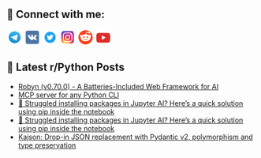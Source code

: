 ## 🔎 Connect with me:
[<img src="https://github.com/bullbesh/bullbesh/blob/main/images/Telegram.png" width="32" height="32" />](https://t.me/bullbesh)
[<img src="https://github.com/bullbesh/bullbesh/blob/main/images/VK.png" width="32" height="32" />](https://vk.com/bullbesh)
[<img src="https://github.com/bullbesh/bullbesh/blob/main/images/Twitter.png" width="32" height="32" />](https://twitter.com/bullbesh1)
[<img src="https://github.com/bullbesh/bullbesh/blob/main/images/Instagram.png" width="32" height="32" />](https://www.instagram.com/bullbesh)
[<img src="https://github.com/bullbesh/bullbesh/blob/main/images/Reddit.png" width="32" height="32" />](https://www.reddit.com/user/bullbesh)
[<img src="https://github.com/bullbesh/bullbesh/blob/main/images/YouTube.png" width="32" height="32" />](https://www.youtube.com/channel/UCtfjRs6uzgq5mfm8S06WTcg)

## 📕 Latest r/Python Posts
<!-- BLOG-POST-LIST:START -->
- [Robyn &lpar;v0.70.0&rpar; - A Batteries-Included Web Framework for AI](https://www.reddit.com/r/Python/comments/1ll79ge/robyn_v0700_a_batteriesincluded_web_framework_for/)
- [MCP server for any Python CLI](https://www.reddit.com/r/Python/comments/1ll6o26/mcp_server_for_any_python_cli/)
- [🤖 Struggled installing packages in Jupyter AI? Here’s a quick solution using pip inside the notebook](https://www.reddit.com/r/Python/comments/1ll3n5v/struggled_installing_packages_in_jupyter_ai_heres/)
- [🤖 Struggled installing packages in Jupyter AI? Here’s a quick solution using pip inside the notebook](https://www.reddit.com/r/Python/comments/1ll33sk/struggled_installing_packages_in_jupyter_ai_heres/)
- [Kajson: Drop-in JSON replacement with Pydantic v2, polymorphism and type preservation](https://www.reddit.com/r/Python/comments/1ll1djh/kajson_dropin_json_replacement_with_pydantic_v2/)
<!-- BLOG-POST-LIST:END -->
